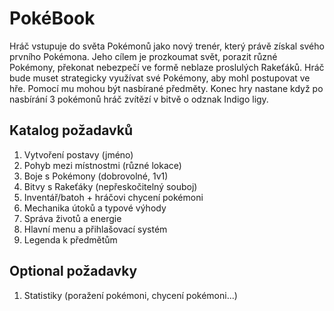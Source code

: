 # PokéBook

Hráč vstupuje do světa Pokémonů jako nový trenér, který právě získal svého prvního Pokémona. Jeho cílem je prozkoumat svět, porazit různé Pokémony, překonat nebezpečí ve formě neblaze proslulých Rakeťáků. Hráč bude muset strategicky využívat své Pokémony, aby mohl postupovat ve hře. Pomocí mu mohou být nasbírané předměty. Konec hry nastane když po nasbírání 3 pokémonů hráč zvítězí v bitvě o odznak Indigo ligy.

## Katalog požadavků
1. Vytvoření postavy (jméno)
2. Pohyb mezi místnostmi (různé lokace)
3. Boje s Pokémony (dobrovolné, 1v1)
4. Bitvy s Rakeťáky (nepřeskočitelný souboj)
5. Inventář/batoh + hráčovi chycení pokémoni 
6. Mechanika útoků a typové výhody
7. Správa životů a energie
8. Hlavní menu a přihlašovací systém
9. Legenda k předmětům

## Optional požadavky
1. Statistiky (poražení pokémoni, chycení pokémoni...)
   

   
